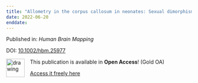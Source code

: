 ```yaml
---
title: "Allometry in the corpus callosum in neonates: Sexual dimorphism"
date: 2022-06-20
enddate:
---
```


Published in: *Human Brain Mapping*

DOI: [10.1002/hbm.25977](https://doi.org/10.1002/hbm.25977)

<img src="https://upload.wikimedia.org/wikipedia/commons/thumb/7/77/Open_Access_logo_PLoS_transparent.svg/800px-Open_Access_logo_PLoS_transparent.svg.png" alt="drawing" width="50" align="left"/> &nbsp;&nbsp;&nbsp;This publication is available in **Open Access**! (Gold OA)

&nbsp;&nbsp;&nbsp;<a href="https://doi.org/10.1002/hbm.25977">Access it freely here</a>

